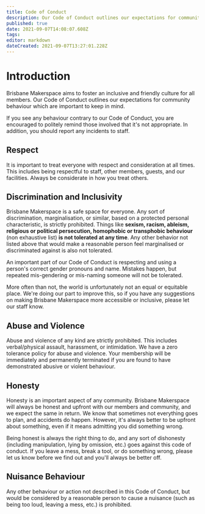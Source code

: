 ```yaml
---
title: Code of Conduct
description: Our Code of Conduct outlines our expectations for community behaviour.
published: true
date: 2021-09-07T14:08:07.608Z
tags: 
editor: markdown
dateCreated: 2021-09-07T13:27:01.228Z
---
```


# Introduction
Brisbane Makerspace aims to foster an inclusive and friendly culture for all members. Our Code of Conduct outlines our expectations for community behaviour which are important to keep in mind.

If you see any behaviour contrary to our Code of Conduct, you are encouraged to politely remind those involved that it's not appropriate. In addition, you should report any incidents to staff.

## Respect
It is important to treat everyone with respect and consideration at all times. This includes being respectful to staff, other members, guests, and our facilities. Always be considerate in how you treat others.

## Discrimination and Inclusivity
Brisbane Makerspace is a safe space for everyone. Any sort of discrimination, marginalisation, or similar, based on a protected personal characteristic, is strictly prohibited. Things like **sexism, racism, ableism, religious or political persecution, homophobic or transphobic behaviour** (non exhaustive list) **is not tolerated at any time**. Any other behavior not listed above that would make a reasonable person feel marginalised or discriminated against is also not tolerated.

An important part of our Code of Conduct is respecting and using a person's correct gender pronouns and name. Mistakes happen, but repeated mis-gendering or mis-naming someone will not be tolerated. 

More often than not, the world is unfortunately not an equal or equitable place. We're doing our part to improve this, so if you have any suggestions on making Brisbane Makerspace more accessible or inclusive, please let our staff know.

## Abuse and Violence
Abuse and violence of any kind are strictly prohibited. This includes verbal/physical assault, harassment, or intimidation. We have a zero tolerance policy for abuse and violence. Your membership will be immediately and permanently terminated if you are found to have demonstrated abusive or violent behaviour.

## Honesty
Honesty is an important aspect of any community. Brisbane Makerspace will always be honest and upfront with our members and community, and we expect the same in return. We know that sometimes not everything goes to plan, and accidents do happen. However, it's always better to be upfront about something, even if it means admitting you did something wrong.

Being honest is always the right thing to do, and any sort of dishonesty (including manipulation, lying by omission, etc.) goes against this code of conduct. If you leave a mess, break a tool, or do something wrong, please let us know before we find out and you'll always be better off.

## Nuisance Behaviour
Any other behaviour or action not described in this Code of Conduct, but would be considered by a reasonable person to cause a nuisance (such as being too loud, leaving a mess, etc.) is prohibited.